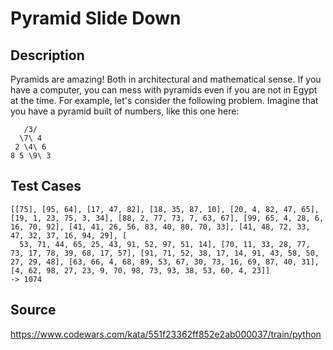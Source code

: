 # Pyramid Slide Down

## Description 

Pyramids are amazing! Both in architectural and mathematical sense. If you have a computer, you can mess with pyramids even if you are not in Egypt at the time. For example, let's consider the following problem. Imagine that you have a pyramid built of numbers, like this one here:

       /3/
      \7\ 4 
     2 \4\ 6 
    8 5 \9\ 3
    
## Test Cases

    [[75], [95, 64], [17, 47, 82], [18, 35, 87, 10], [20, 4, 82, 47, 65], [19, 1, 23, 75, 3, 34], [88, 2, 77, 73, 7, 63, 67], [99, 65, 4, 28, 6, 16, 70, 92], [41, 41, 26, 56, 83, 40, 80, 70, 33], [41, 48, 72, 33, 47, 32, 37, 16, 94, 29], [
      53, 71, 44, 65, 25, 43, 91, 52, 97, 51, 14], [70, 11, 33, 28, 77, 73, 17, 78, 39, 68, 17, 57], [91, 71, 52, 38, 17, 14, 91, 43, 58, 50, 27, 29, 48], [63, 66, 4, 68, 89, 53, 67, 30, 73, 16, 69, 87, 40, 31], [4, 62, 98, 27, 23, 9, 70, 98, 73, 93, 38, 53, 60, 4, 23]]
    -> 1074

## Source
https://www.codewars.com/kata/551f23362ff852e2ab000037/train/python
